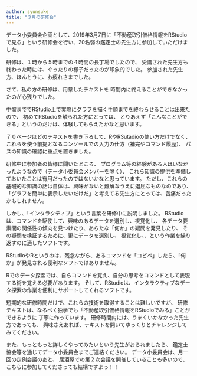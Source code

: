 ```yaml
---
author: syunsuke
title: "３月の研修会"
---
```


データ小委員会企画として、2019年3月7日に「不動産取引価格情報をRStudioで見る」という研修会を行い、20名弱の鑑定士の先生方に参加していただけました。

研修は、１時から５時までの４時間の長丁場でしたので、
受講された先生方も終わった時には、ぐったりの様子だったのが印象的でした。
参加された先生方、ほんとうに、お疲れさまでした。

さて、私の方の研修は、用意したテキストを
時間内に終えることができなかったのが心残りでした。

中盤まででRStudio上で実際にグラフを描く手順までを終わらせることは出来たので、
初めてRStudioを触られた方にとっては、
とりあえず「こんなことができる」というのだけは、体験してもらえたかなと思います。

７０ページほどのテキストを書き下ろして、RやRSutadioの使い方だけでなく、
これらを使う前提となるコンソールでの入力の仕方（補完やコマンド履歴）、
パスの知識の確認に重点を置きました。

研修中に参加者の皆様に聞いたところ、
プログラム等の経験がある人はいなかったようなので（データ小委員会メンバーを除く）、
これら知識の提供を準備しておいたことは有用だったのではないかなと思っています。
ただし、これらの基礎的な知識の話は自体は、興味がないと難解なうえに退屈なものなのであり、
「グラフを簡単に表示したいだけだ」と考えてる先生方にとっては、苦痛だったかもしれません。

しかし、「インタラクティブ」という言葉を研修中に説明しました。
RStudioは、コマンドを駆使して、興味のあるデータを選別し、視覚化し、
各データ要素間の関係性の傾向を見つけたり、あらたな「何か」の疑問を発見したり、
その疑問を検証するために、更にデータを選別し、
視覚化し、、という作業を繰り返すのに適したソフトです。

RStudioやRというのは、残念ながら、あるコマンドを「コピペ」したら、「何か」が発見される便利なソフトではありません。

Rでのデータ探索では、自らコマンドを覚え、自分の思考をコマンドとして表現する術を覚える必要があります。
そして、RStudioは、インタラクティブなデータ探索の作業を便利にサポートしてくれるソフトです。

短期的な研修時間だけで、これらの技術を取得することは難しいですが、
研修テキストは、なるべく独学でも「不動産取引価格情報をRStudioでみる」ことができるように
丁寧に作っています。
研修時間内には、うまくいかなかった先生方であっても、
興味さえあれば、テキストを開いてゆっくりとチャレンジしてみてください。

また、もっともっと詳しくやってみたいという先生がおられましたら、
鑑定士協会等を通じてデータ小委員会までご連絡ください。
データ小委員会は、月一回の定例会議のあと、
居酒屋での第２次会議を開催していることも多いので、
こちらに参加してくださっても結構ですよっ！！


